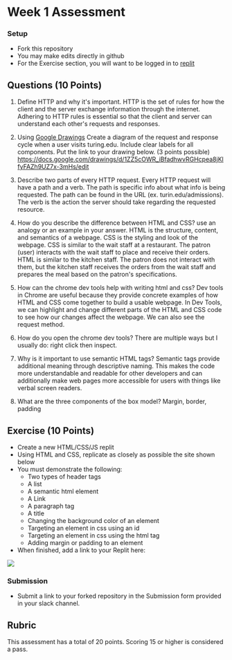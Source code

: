 # Week 1 Assessment

### Setup
* Fork this repository
* You may make edits directly in github
* For the Exercise section, you will want to be logged in to [replit](https://replit.com)

## Questions (10 Points)

1. Define HTTP and why it's important.
   HTTP is the set of rules for how the client and the server exchange information through the internet. Adhering to HTTP rules is essential so that the client and server can understand each other's requests and responses.

3. Using [Google Drawings](https://docs.google.com/drawings) Create a diagram of the request and response cycle when a user visits turing.edu. Include clear labels for all components. Put the link to your drawing below. (3 points possible) https://docs.google.com/drawings/d/1ZZ5cOWR_iBfadhwvRGHcpea8jKlfyFAZh9UZ7x-3mHs/edit

4. Describe two parts of every HTTP request.
   Every HTTP request will have a path and a verb. The path is specific info about what info is being requested. The path can be found in the URL (ex. turin.edu/admissions). The verb is the action the server should take regarding the requested resource.

6. How do you describe the difference between HTML and CSS? use an analogy or an example in your answer.
   HTML is the structure, content, and semantics of a webpage. CSS is the styling and look of the webpage. CSS is similar to the wait staff at a restaurant. The patron (user) interacts with the wait staff to place and
   receive their orders. HTML is similar to the kitchen staff. The patron does not interact with them, but the kitchen staff receives the orders from the wait staff and prepares the meal based on the patron's specifications.

8. How can the chrome dev tools help with writing html and css?
   Dev tools in Chrome are useful because they provide concrete examples of how HTML and CSS come together to build a usable webpage. In Dev Tools, we can highlight and change different parts of the HTML and CSS code to
   see how our changes affect the webpage. We can also see the request method.

10. How do you open the chrome dev tools?
    There are multiple ways but I usually do: right click then inspect.

12. Why is it important to use semantic HTML tags?
    Semantic tags provide additional meaning through descriptive naming. This makes the code more understandable and readable for other developers and can additionally make web pages more accessible for users with
    things like verbal screen readers.

14. What are the three components of the box model?
    Margin, border, padding

## Exercise (10 Points)

* Create a new HTML/CSS/JS replit
* Using HTML and CSS, replicate as closely as possible the site shown below
* You must demonstrate the following:
  * Two types of header tags
  * A list
  * A semantic html element
  * A Link
  * A paragraph tag
  * A title
  * Changing the background color of an element
  * Targeting an element in css using an id
  * Targeting an element in css using the html tag
  * Adding margin or padding to an element
* When finished, add a link to your Replit here: [<A link to your repl here>](https://replit.com/@SkylarSandler/Skylar-M3W1-Assessment#index.html)

![](Marta-Aziz.png)

### Submission
* Submit a link to your forked repository in the Submission form provided in your slack channel.

## Rubric
This assessment has a total of 20 points.  Scoring 15 or higher is considered a pass.
